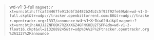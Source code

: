 >wd-v1-3-full
`magnet:?xt=urn:btih:ffcaf34467fe913d6f3d482b24b2c5f92f92fe69&dn=wd-v1-3-full.ckpt&tr=udp://tracker.openbittorrent.com:80&tr=udp://tracker.opentrackr.org:1337/announce`
>wd-v1-3-float16.ckpt
`magnet:?xt=urn:btih:AWJJJZNFOOK7R2XXXGZ4GFNKUEU2TSFP&dn=wd-v1-3-float16.ckpt&xl=2132889245&tr=udp%3A%2F%2Ftracker.opentrackr.org%3A1337%2Fannounce`